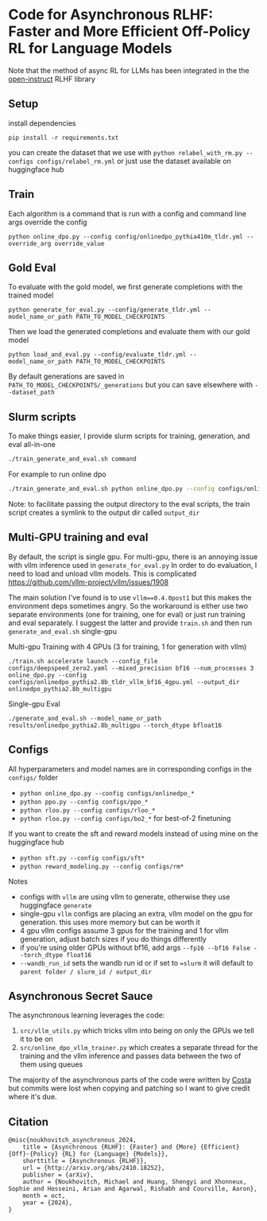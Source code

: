 # Code for Asynchronous RLHF: Faster and More Efficient Off-Policy RL for Language Models

Note that the method of async RL for LLMs has been integrated in the the [open-instruct](https://github.com/allenai/open-instruct) RLHF library

## Setup

install dependencies
```
pip install -r requirements.txt
```

you can create the dataset that we use with `python relabel_with_rm.py --configs configs/relabel_rm.yml` or just use the dataset available on huggingface hub

## Train

Each algorithm is a command that is run with a config and command line args override the config

```
python online_dpo.py --config config/onlinedpo_pythia410m_tldr.yml --override_arg override_value
```

## Gold Eval

To evaluate with the gold model, we first generate completions with the trained model

```
python generate_for_eval.py --config/generate_tldr.yml --model_name_or_path PATH_TO_MODEL_CHECKPOINTS
```

Then we load the generated completions and evaluate them with our gold model
```
python load_and_eval.py --config/evaluate_tldr.yml --model_name_or_path PATH_TO_MODEL_CHECKPOINTS
```

By default generations are saved in `PATH_TO_MODEL_CHECKPOINTS/_generations` but you can save elsewhere with `--dataset_path`


## Slurm scripts

To make things easier, I provide slurm scripts for training, generation, and eval all-in-one

```bash
./train_generate_and_eval.sh command
```

For example to run online dpo

```bash
./train_generate_and_eval.sh python online_dpo.py --config configs/onlinedpo_pythia410m_tldr.yml --override_arg=override_value
```

Note: to facilitate passing the output directory to the eval scripts, the train script creates a symlink to the output dir called `output_dir`

## Multi-GPU training and eval 
By default, the script is single gpu. For multi-gpu, there is an annoying issue with vllm inference used in `generate_for_eval.py` 
In order to do evaluation, I need to load and unload vllm models. This is complicated https://github.com/vllm-project/vllm/issues/1908

The main solution I've found is to use `vllm==0.4.0post1` but this makes the environment deps sometimes angry.
So the workaround is either use two separate environments (one for training, one for eval) or just run training and eval separately. 
I suggest the latter and provide `train.sh` and then run `generate_and_eval.sh` single-gpu

Multi-gpu Training with 4 GPUs (3 for training, 1 for generation with vllm)
```
./train.sh accelerate launch --config_file configs/deepspeed_zero2.yaml --mixed_precision bf16 --num_processes 3 online_dpo.py --config configs/onlinedpo_pythia2.8b_tldr_vllm_bf16_4gpu.yml --output_dir onlinedpo_pythia2.8b_multigpu
```

Single-gpu Eval
```
./generate_and_eval.sh --model_name_or_path results/onlinedpo_pythia2.8b_multigpu --torch_dtype bfloat16
```

## Configs

All hyperparameters and model names are in corresponding configs in the `configs/` folder

- `python online_dpo.py --config configs/onlinedpo_*`
- `python ppo.py --config configs/ppo_*`
- `python rloo.py --config configs/rloo_*`
- `python rloo.py --config configs/bo2_*` for best-of-2 finetuning

If you want to create the sft and reward models instead of using mine on the huggingface hub

- `python sft.py --config configs/sft*`
- `python reward_modeling.py --config configs/rm*`

Notes

- configs with `vllm` are using vllm to generate, otherwise they use huggingface `generate`
- single-gpu `vllm` configs are placing an extra, vllm model on the gpu for generation. this uses more memory but can be worth it
- 4 gpu vllm configs assume 3 gpus for the training and 1 for vllm generation, adjust batch sizes if you do things differently
- if you're using older GPUs without bf16, add args `--fp16 --bf16 False --torch_dtype float16`
- `--wandb_run_id` sets the wandb run id or if set to `=slurm` it will default to `parent folder / slurm_id / output_dir` 

## Asynchronous Secret Sauce

The asynchronous learning leverages the code:

1. `src/vllm_utils.py` which tricks vllm into being on only the GPUs we tell it to be on
2. `src/online_dpo_vllm_trainer.py` which creates a separate thread for the training and the vllm inference and passes data between the two of them using queues

The majority of the asynchronous parts of the code were written by [Costa](https://github.com/vwxyzjn) but commits were lost when copying and patching so I want to give credit where it's due.

## Citation

```
@misc{noukhovitch_asynchronous_2024,
	title = {Asynchronous {RLHF}: {Faster} and {More} {Efficient} {Off}-{Policy} {RL} for {Language} {Models}},
	shorttitle = {Asynchronous {RLHF}},
	url = {http://arxiv.org/abs/2410.18252},
	publisher = {arXiv},
	author = {Noukhovitch, Michael and Huang, Shengyi and Xhonneux, Sophie and Hosseini, Arian and Agarwal, Rishabh and Courville, Aaron},
	month = oct,
	year = {2024},
}
```
